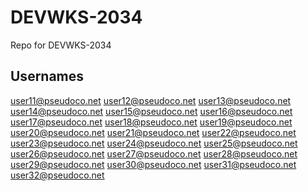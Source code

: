 # DEVWKS-2034
Repo for DEVWKS-2034


## Usernames

user11@pseudoco.net
user12@pseudoco.net
user13@pseudoco.net
user14@pseudoco.net
user15@pseudoco.net
user16@pseudoco.net
user17@pseudoco.net
user18@pseudoco.net
user19@pseudoco.net
user20@pseudoco.net
user21@pseudoco.net
user22@pseudoco.net
user23@pseudoco.net
user24@pseudoco.net
user25@pseudoco.net
user26@pseudoco.net
user27@pseudoco.net
user28@pseudoco.net
user29@pseudoco.net
user30@pseudoco.net
user31@pseudoco.net
user32@pseudoco.net
